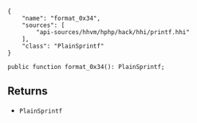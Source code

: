 ``` yamlmeta
{
    "name": "format_0x34",
    "sources": [
        "api-sources/hhvm/hphp/hack/hhi/printf.hhi"
    ],
    "class": "PlainSprintf"
}
```




``` Hack
public function format_0x34(): PlainSprintf;
```




## Returns




+ ` PlainSprintf `
<!-- HHAPIDOC -->
